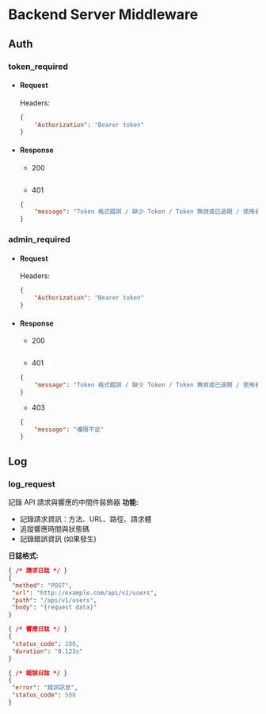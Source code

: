 # Backend Server Middleware

## Auth

### token_required
+ #### Request
    Headers:
    ```json
    {
        "Authorization": "Bearer token"
    }
    ```
+ #### Response
    - 200
    ```json
    ```

    - 401
    ```json
    {
        "message": "Token 格式錯誤 / 缺少 Token / Token 無效或已過期 / 使用者不存在"
    }
    ```
### admin_required
+ #### Request
    Headers:
    ```json
    {
        "Authorization": "Bearer token"
    }
    ```
+ #### Response
    - 200
    ```json
    ```
    
    - 401
    ```json
    {
        "message": "Token 格式錯誤 / 缺少 Token / Token 無效或已過期 / 使用者不存在"
    }
    ```
    
    - 403
    ```json
    {
        "message": "權限不足"
    }
    ```
    
## Log
### log_request
記錄 API 請求與響應的中間件裝飾器
**功能:**
- 記錄請求資訊：方法、URL、路徑、請求體
- 追蹤響應時間與狀態碼
- 記錄錯誤資訊 (如果發生)

**日誌格式:**
```json
{ /* 請求日誌 */ } 
{
 "method": "POST",
 "url": "http://example.com/api/v1/users",
 "path": "/api/v1/users",
 "body": "{request data}"
}

{ /* 響應日誌 */ }
{
 "status_code": 200,
 "duration": "0.123s"
}

{ /* 錯誤日誌 */ }
{
 "error": "錯誤訊息",
 "status_code": 500
}
```